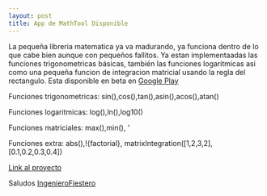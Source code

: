```yaml
---
layout: post
title: App de MathTool Disponible
---
```


La pequeña libreria matematica ya va madurando, ya funciona dentro de lo que cabe bien aunque con pequeños fallitos. Ya estan implementaadas las funciones trigonometricas básicas,
también las funciones logaritmicas asi como una pequeña funcion de integracion matricial usando la regla del rectangulo.
Esta disponible en beta en [Google Play](https://play.google.com/apps/testing/ingenierofiestero.mathtool.androidapp.herramientaingenieria)

Funciones trigonometricas: sin(),cos(),tan(),asin(),acos(),atan()

Funciones logaritmicas: log(),ln(),log10()

Funciones matriciales: max(),min(), '

Funciones extra: abs(),!{factorial}, matrixIntegration([1,2,3,2],[0.1,0.2,0.3,0.4])

[Link al proyecto](https://github.com/IngenieroFiestero/EngineeringMathTool)

Saludos
[IngenieroFiestero](https://github.com/IngenieroFiestero)

